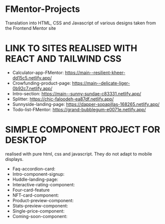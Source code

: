 # FMentor-Projects

Translation into HTML, CSS and Javascript of various designs taken from the Frontend Mentor site

# LINK TO SITES REALISED WITH REACT AND TAILWIND CSS

- Calculator-app-FMentor: https://main--resilient-kheer-dd15c5.netlify.app/
- Crowfunding-product-page: https://main--delicate-liger-0b92c7.netlify.app/
- Intro-section: https://main--sunny-sundae-c83331.netlify.app/
- Splitter: https://chic-faloodeh-ea87df.netlify.app/
- Sunnyside-landing-page: https://dapper-sopapillas-168265.netlify.app/
- Todo-list-FMentor: https://grand-bubblegum-e0071e.netlify.app/

# SIMPLE COMPONENT PROJECT FOR DESKTOP

realised with pure html, css and javascript.
They do not adapt to mobile displays.

- Faq-accordion-card:
- Intro-component-signup:
- Huddle-landing-page:
- Interactive-rating-component:
- Four-card-feature
- NFT-card-component:
- Product-preview-component:
- Stats-preview-component:
- Single-price-component:
- Coming-soon-component:
